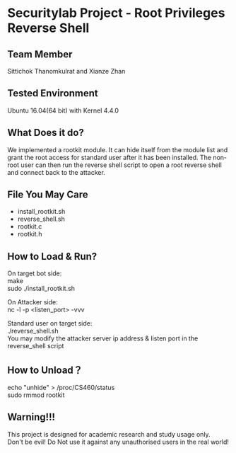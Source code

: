 # Securitylab Project - Root Privileges Reverse Shell

## Team Member
Sittichok Thanomkulrat and Xianze Zhan

## Tested Environment
Ubuntu 16.04(64 bit) with Kernel 4.4.0

## What Does it do?
We implemented a rootkit module. It can hide itself from the module list and grant the root access for standard user after it has been installed. The non-root user can then run the reverse shell script to open a root reverse shell and connect back to the attacker. 

## File You May Care
- install_rootkit.sh
- reverse_shell.sh
- rootkit.c
- rootkit.h

## How to Load & Run? <br />
On target bot side: <br />
  make <br />
  sudo ./install_rootkit.sh <br />
  
On Attacker side: <br />
  nc -l -p <listen_port> -vvv <br />
  
Standard user on target side:<br />
  ./reverse_shell.sh <br />
You may modify the attacker server ip address & listen port in the reverse_shell script <br />

## How to Unload？<br />
  echo "unhide" > /proc/CS460/status<br />
  sudo rmmod rootkit

## Warning!!!<br/>
This project is designed for academic research and study usage only.<br /> 
Don't be evil! Do Not use it against any unauthorised users in the real world! 
